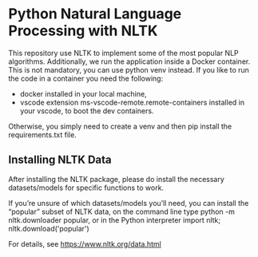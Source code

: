 # Python Natural Language Processing with NLTK

This repository use NLTK to implement some of the most popular NLP algorithms.
Additionally, we run the application inside a Docker container. This is not mandatory, you can use python venv instead.
If you like to run the code in a container you need the following:
- docker installed in your local machine,
- vscode extension ms-vscode-remote.remote-containers installed in your vscode, to boot the dev containers.

Otherwise, you simply need to create a venv and then pip install the requirements.txt file.

## Installing NLTK Data

After installing the NLTK package, please do install the necessary datasets/models for specific functions to work.

If you’re unsure of which datasets/models you’ll need, you can install the “popular” subset of NLTK data, on the command line type python -m nltk.downloader popular, or in the Python interpreter import nltk; nltk.download('popular')

For details, see https://www.nltk.org/data.html
